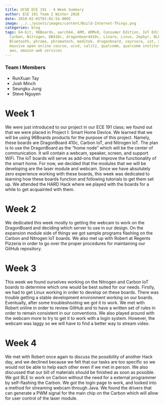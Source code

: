```yaml
---
title: UCSD ECE 191 - 4 Week Summary
author: ECE 191 Team I Winter 2018
date: 2018-02-01T01:01:54.000Z
image: ../../assets/images/content/Build-Internet-Things.png
categories: blog
tags: 64-bit, 96Boards, aarch64, ARM, ARMv8, Consumer Edition, IoT Edition,
  Carbon, Nitrogen, DB410c, dragonboard410c, Linaro, Linux, Zephyr, BLE, Mesh,
  Bluetooth, phrama, phramatech, meditek, dragonboard, coursera, iot, mooc,
  massive open online course, ucsd, calit2, qualcomm, qualcomm institute, cloud,
  aws, amazon web services
---
```


### Team I Members

- RunXuan Tay
- Josh Minch
- Seungku Jung
- Steve Nguyen

# Week 1

We were just introduced to our project in our ECE 191 class; we found out that we were placed in Project I: Smart Home Device. We learned that we will be using 96Boards products for the purpose of this project. Namely, these boards are DragonBoard 410c, Carbon IoT, and Nitrogen IoT. The plan is to use the DragonBoard as the “home node” which will be the center of communication. It will contain a webcam, speaker, screen, and support WiFi. The IoT boards will serve as add-ons that improve the functionality of the smart home. For now, we decided that the modules that we will be developing are the laser module and webcam. Since we have absolutely zero experience working with these boards, this week was dedicated to learning how these boards function and following tutorials to get them set up. We attended the HARD Hack where we played with the boards for a while to get acquainted with them.

# Week 2

We dedicated this week mostly to getting the webcam to work on the DragonBoard and deciding which server to use in our design. On the expansion module side of things we got sample programs flashing on the Carbon and Nitrogen IoT boards. We also met up with Robert at Regents Pizzeria in order to go over the proper procedures for maintaining our GitHub repository.

# Week 3

This week we found ourselves working on the Nitrogen and Carbon IoT boards to determine which one would be best suited for our needs. Firstly, we had to get Linux working in order to develop on these boards. There was trouble getting a stable development environment working on our boards. Eventually, after some troubleshooting we got it to work. We met with Robert online in order to review GitHub and to have a written set of rules in order to remain consistent in our conventions. We also played around with the webcam more to try to get it to work with a login system. However, the webcam was laggy so we will have to find a better way to stream video.

# Week 4

We met with Robert once again to discuss the possibility of another Hack day, and we declined because we felt that our tasks are too specific so we would not be able to help each other even if we met in person. We also discussed that our bill of materials should be finished as soon as possible. We got BLE to work on Carbon without the need for a external programmer by self-flashing the Carbon. We got the login page to work, and looked into a method for streaming webcam through Java. We found the drivers that can generate a PWM signal for the main chip on the Carbon which will allow for user control of the laser module.
